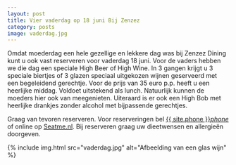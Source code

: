 ```yaml
---
layout: post
title: Vier vaderdag op 18 juni Bij Zenzez
category: posts
image: vaderdag.jpg
---
```


Omdat moederdag een hele gezellige en lekkere dag was bij Zenzez  Dining kunt u ook vast reserveren voor vaderdag 18 juni. Voor de vaders hebben we die dag een speciale High Beer of High Wine. In 3 gangen krijgt u 3 speciale biertjes of 3 glazen speciaal uitgekozen wijnen geserveerd met een begeleidend gerechtje. Voor de prijs van 35 euro p.p. heeft u een heerlijke middag. Voldoet uitstekend als lunch. Natuurlijk kunnen de moeders hier ook van meegenieten. Uiteraard is er ook een High Bob met heerlijke drankjes zonder alcohol met bijpassende gerechtjes.

Graag van tevoren reserveren. Voor reserveringen bel <a href="tel:{{ site.phone }}">{{ site.phone }}</a><a href="tel:{{ site.phone }}"><i class="w3-margin-left material-icons">phone</i></a> of online op <a  href="{{ site.baseurl }}/Reserveren/index.html" target="_ blank">Seatme.nl</a>.
Bij reserveren graag uw dieetwensen en allergieën doorgeven.

{% include img.html src="vaderdag.jpg" alt="Afbeelding van een glas wijn" %}
